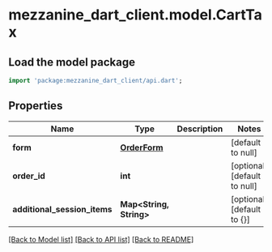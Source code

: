 # mezzanine_dart_client.model.CartTax

## Load the model package
```dart
import 'package:mezzanine_dart_client/api.dart';
```

## Properties
Name | Type | Description | Notes
------------ | ------------- | ------------- | -------------
**form** | [**OrderForm**](OrderForm.md) |  | [default to null]
**order_id** | **int** |  | [optional] [default to null]
**additional_session_items** | **Map&lt;String, String&gt;** |  | [optional] [default to {}]

[[Back to Model list]](../README.md#documentation-for-models) [[Back to API list]](../README.md#documentation-for-api-endpoints) [[Back to README]](../README.md)


